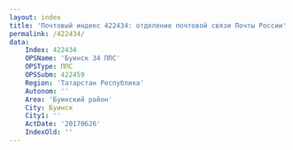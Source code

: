 ```yaml
---
layout: index
title: 'Почтовый индекс 422434: отделение почтовой связи Почты России'
permalink: /422434/
data:
    Index: 422434
    OPSName: 'Буинск 34 ППС'
    OPSType: ППС
    OPSSubm: 422459
    Region: 'Татарстан Республика'
    Autonom: ''
    Area: 'Буинский район'
    City: Буинск
    City1: ''
    ActDate: '20170626'
    IndexOld: ''
---
```


